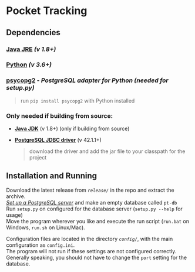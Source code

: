 # Pocket Tracking #



## Dependencies ##

### [**Java JRE**](http://www.oracle.com/technetwork/java/javase/downloads/index.html) *(v 1.8+)*

### [**Python**](https://www.python.org/downloads/) *(v 3.6+)*

### [**psycopg2**](http://initd.org/psycopg/) - *PostgreSQL adapter for Python (needed for setup.py)*
>run `pip install psycopg2` with Python installed

### Only needed if building from source:

- [**Java JDK**](http://www.oracle.com/technetwork/java/javase/downloads/index.html) (v 1.8+) (only if building from source)

- [**PostgreSQL JDBC driver**](https://jdbc.postgresql.org/download.html) (v 42.1.1+)
  > download the driver and add the jar file to your classpath for the project



## Installation and Running ##
Download the latest release from *`release/`* in the repo and extract the archive.  
[*Set up a PostgreSQL server*](https://www.postgresql.org/docs/9.1/static/runtime.html) and make an empty database called `pt-db`  
Run `setup.py` on configured for the database server (`setup.py --help` for usage)  
Move the program wherever you like and execute the run script (`run.bat` on Windows, `run.sh` on Linux/Mac).

Configuration files are located in the directory *`config/`*, with the main configuration as `config.ini`.  
The program will not run if these settings are not configured correctly.  
Generally speaking, you should not have to change the `port` setting for the database.  


